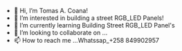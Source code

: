 - 👋 Hi, I’m Tomas A. Coana!
- 👀 I’m interested in building a street RGB_LED Panels!
- 🌱 I’m currently learning Building Street RGB_LED Panel's
- 💞️ I’m looking to collaborate on ...
- 📫 How to reach me ...Whatssap_+258 849902957

<!---
TCoana/TCoana is a ✨ special ✨ repository because its `README.md` (this file) appears on your GitHub profile.
You can click the Preview link to take a look at your changes.
--->
